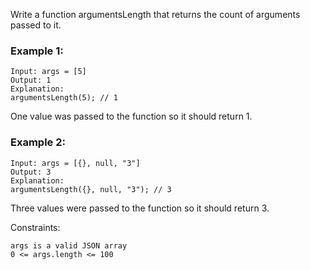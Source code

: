 Write a function argumentsLength that returns the count of arguments passed to it.

 

### Example 1:

    Input: args = [5]
    Output: 1
    Explanation:
    argumentsLength(5); // 1

One value was passed to the function so it should return 1.

### Example 2:

    Input: args = [{}, null, "3"]
    Output: 3
    Explanation: 
    argumentsLength({}, null, "3"); // 3

Three values were passed to the function so it should return 3.

Constraints:

    args is a valid JSON array
    0 <= args.length <= 100
